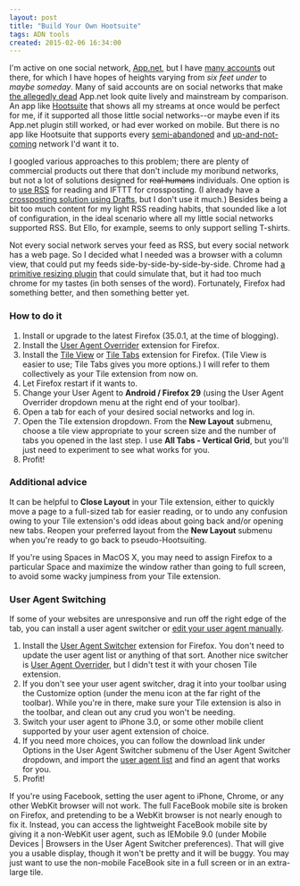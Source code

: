 ```yaml
---
layout: post
title: "Build Your Own Hootsuite"
tags: ADN tools
created: 2015-02-06 16:34:00
---
```

I'm active on one social network, [App.net](http://app.net), but I have [many accounts](/stream/) out there, for which I have hopes of heights varying from *six feet under* to *maybe someday*.  Many of said accounts are on social networks that make [the allegedly dead](http://blog.aurynn.com/post/the-death-of-app.net) App.net look quite lively and mainstream by comparison.  An app like [Hootsuite](https://hootsuite.com) that shows all my streams at once would be perfect for me, if it supported all those little social networks--or maybe even if its App.net plugin still worked, or had ever worked on mobile.  But there is no app like Hootsuite that supports every [semi-abandoned](https://diasporafoundation.org) and [up-and-not-coming](https://ello.co) network I'd want it to.

I googled various approaches to this problem; there are plenty of commercial products out there that don't include my moribund networks, but not a lot of solutions designed for ~~real humans~~ individuals.  One option is to [use RSS](http://themoonfromsyb.blogspot.com/2013/07/goodbye-google-reader-and-streamified.html) for reading and IFTTT for crossposting.  (I already have a [crossposting solution using Drafts](/blog/2013/04/15/crossposting-with-drafts/), but I don't use it much.)  Besides being a bit too much content for my light RSS reading habits, that sounded like a lot of configuration, in the ideal scenario where all my little social networks supported RSS.  But Ello, for example, seems to only support selling T-shirts.

Not every social network serves your feed as RSS, but every social network has a web page.  So I decided what I needed was a browser with a column view, that could put my feeds side-by-side-by-side-by-side.  Chrome had [a primitive resizing plugin](https://chrome.google.com/webstore/detail/tab-resize-split-screen-l/bkpenclhmiealbebdopglffmfdiilejc?hl=en-US) that could simulate that, but it had too much chrome for my tastes (in both senses of the word).  Fortunately, Firefox had something better, and then something better yet.

### How to do it

1. Install or upgrade to the latest Firefox (35.0.1, at the time of blogging).
2. Install the [User Agent Overrider](https://addons.mozilla.org/en-US/firefox/addon/user-agent-overrider/) extension for Firefox.
3. Install the [Tile View](https://addons.mozilla.org/en-US/firefox/addon/tile-view/) or [Tile Tabs](https://addons.mozilla.org/en-us/firefox/addon/tile-tabs/) extension for Firefox.  (Tile View is easier to use; Tile Tabs gives you more options.)  I will refer to them collectively as your Tile extension from now on.
4. Let Firefox restart if it wants to.
5. Change your User Agent to **Android / Firefox 29** (using the User Agent Overrider dropdown menu at the right end of your toolbar).
6. Open a tab for each of your desired social networks and log in.
7. Open the Tile extension dropdown.  From the **New Layout** submenu, choose a tile view appropriate to your screen size and the number of tabs you opened in the last step.  I use **All Tabs - Vertical Grid**, but you'll just need to experiment to see what works for you.
8. Profit!

### Additional advice

It can be helpful to **Close Layout** in your Tile extension, either to quickly move a page to a full-sized tab for easier reading, or to undo any confusion owing to your Tile extension's odd ideas about going back and/or opening new tabs.  Reopen your preferred layout from the **New Layout** submenu when you're ready to go back to pseudo-Hootsuiting.

If you're using Spaces in MacOS X, you may need to assign Firefox to a particular Space and maximize the window rather than going to full screen, to avoid some wacky jumpiness from your Tile extension.

### User Agent Switching

If some of your websites are unresponsive and run off the right edge of the tab, you can install a user agent switcher or [edit your user agent manually](http://www.howtogeek.com/113439/how-to-change-your-browsers-user-agent-without-installing-any-extensions/).

1. Install the [User Agent Switcher](https://addons.mozilla.org/en-US/firefox/addon/user-agent-switcher/) extension for Firefox.  You don't need to update the user agent list or anything of that sort.  Another nice switcher is [User Agent Overrider](https://addons.mozilla.org/en-US/firefox/addon/user-agent-overrider/), but I didn't test it with your chosen Tile extension.
2. If you don't see your user agent switcher, drag it into your toolbar using the Customize option (under the menu icon at the far right of the toolbar).  While you're in there, make sure your Tile extension is also in the toolbar, and clean out any crud you won't be needing.
3. Switch your user agent to iPhone 3.0, or some other mobile client supported by your user agent extension of choice.
4. If you need more choices, you can follow the download link under Options in the User Agent Switcher submenu of the User Agent Switcher dropdown, and import the [user agent list](http://techpatterns.com/downloads/download_item.php?folder=firefox&filename=useragentswitcher.xml) and find an agent that works for you.
8. Profit!

If you're using Facebook, setting the user agent to iPhone, Chrome, or any other WebKit browser will not work.  The full FaceBook mobile site is broken on Firefox, and pretending to be a WebKit browser is not nearly enough to fix it.  Instead, you can access the lightweight FaceBook mobile site by giving it a non-WebKit user agent, such as IEMobile 9.0 (under Mobile Devices | Browsers in the User Agent Switcher preferences).  That will give you a usable display, though it won't be pretty and it will be buggy.  You may just want to use the non-mobile FaceBook site in a full screen or in an extra-large tile.
















